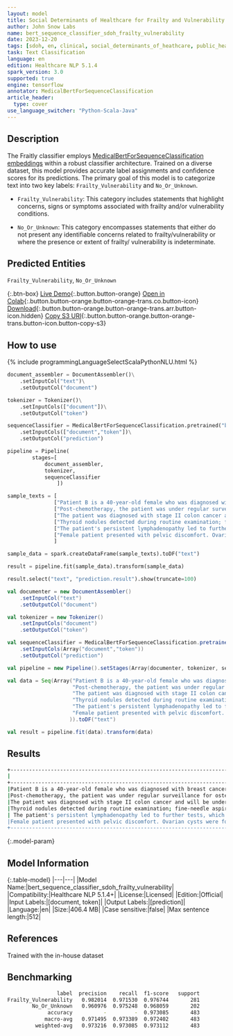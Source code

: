 ```yaml
---
layout: model
title: Social Determinants of Healthcare for Frailty and Vulnerability Classifier
author: John Snow Labs
name: bert_sequence_classifier_sdoh_frailty_vulnerability
date: 2023-12-20
tags: [sdoh, en, clinical, social_determinants_of_heathcare, public_health, frailty, vulnerability, licensed, tensorflow]
task: Text Classification
language: en
edition: Healthcare NLP 5.1.4
spark_version: 3.0
supported: true
engine: tensorflow
annotator: MedicalBertForSequenceClassification
article_header:
  type: cover
use_language_switcher: "Python-Scala-Java"
---
```


## Description

The Fraitly classifier employs [MedicalBertForSequenceClassification embeddings](https://sparknlp.org/2022/07/18/biobert_pubmed_base_cased_v1.2_en_3_0.html) within a robust classifier architecture. Trained on a diverse dataset, this model provides accurate label assignments and confidence scores for its predictions. The primary goal of this model is to categorize text into two key labels: `Frailty_Vulnerability` and `No_Or_Unknown`.

- `Frailty_Vulnerability`: This category includes statements that highlight concerns, signs or symptoms associated with frailty and/or vulnerability conditions.

- `No_Or_Unknown`: This category encompasses statements that either do not present any identifiable concerns related to frailty/vulnerability or where the presence or extent of frailty/ vulnerability is indeterminate.

## Predicted Entities

`Frailty_Vulnerability`, `No_Or_Unknown`

{:.btn-box}
[Live Demo](https://demo.johnsnowlabs.com/healthcare/SOCIAL_DETERMINANT_SEQUENCE_CLASSIFICATION/){:.button.button-orange}
[Open in Colab](https://github.com/JohnSnowLabs/spark-nlp-workshop/blob/master/tutorials/streamlit_notebooks/healthcare/SOCIAL_DETERMINANT_CLASSIFICATION.ipynb){:.button.button-orange.button-orange-trans.co.button-icon}
[Download](https://s3.amazonaws.com/auxdata.johnsnowlabs.com/clinical/models/bert_sequence_classifier_sdoh_frailty_vulnerability_en_5.1.4_3.0_1703084816116.zip){:.button.button-orange.button-orange-trans.arr.button-icon.hidden}
[Copy S3 URI](s3://auxdata.johnsnowlabs.com/clinical/models/bert_sequence_classifier_sdoh_frailty_vulnerability_en_5.1.4_3.0_1703084816116.zip){:.button.button-orange.button-orange-trans.button-icon.button-copy-s3}

## How to use



<div class="tabs-box" markdown="1">
{% include programmingLanguageSelectScalaPythonNLU.html %}
  
```python
document_assembler = DocumentAssembler()\
    .setInputCol("text")\
    .setOutputCol("document")

tokenizer = Tokenizer()\
    .setInputCols(["document"])\
    .setOutputCol("token")

sequenceClassifier = MedicalBertForSequenceClassification.pretrained("bert_sequence_classifier_sdoh_frailty_vulnerability", "en", "clinical/models")\
    .setInputCols(["document","token"])\
    .setOutputCol("prediction")

pipeline = Pipeline(
        stages=[
            document_assembler,
            tokenizer,
            sequenceClassifier
                ])

sample_texts = [
               ["Patient B is a 40-year-old female who was diagnosed with breast cancer. She has received a treatment plan that includes surgery, chemotherapy, and radiation therapy."],
               ["Post-chemotherapy, the patient was under regular surveillance for osteosarcoma. Recent imaging showed no signs of local recurrence or distant metastasis. Whereas the recovery was challenging, current evaluation confirms patient is in remission."],
               ["The patient was diagnosed with stage II colon cancer and will be undergoing a treatment regimen that includes both chemotherapy and radiation therapy."],
               ["Thyroid nodules detected during routine examination; fine-needle aspiration was conducted. Cytology results indicated no malignancy, consistent with a benign thyroid adenoma. However, patient is advised for a follow-up ultrasound in 12 months to monitor nodule size."],
               ["The patient's persistent lymphadenopathy led to further tests, which confirmed a diagnosis of AIDS."],
               ["Female patient presented with pelvic discomfort. Ovarian cysts were found during ultrasound; however, CA-125 levels are within normal range, and repeat imaging has shown consistent cyst size. No features of ovarian cancer were present, and a follow-up is scheduled in six months."]
               ]

sample_data = spark.createDataFrame(sample_texts).toDF("text")

result = pipeline.fit(sample_data).transform(sample_data)

result.select("text", "prediction.result").show(truncate=100)
```
```scala
val documenter = new DocumentAssembler() 
    .setInputCol("text") 
    .setOutputCol("document")

val tokenizer = new Tokenizer()
    .setInputCols("document")
    .setOutputCol("token")

val sequenceClassifier = MedicalBertForSequenceClassification.pretrained("bert_sequence_classifier_sdoh_frailty_vulnerability", "en", "clinical/models")
    .setInputCols(Array("document","token"))
    .setOutputCol("prediction")

val pipeline = new Pipeline().setStages(Array(documenter, tokenizer, sequenceClassifier))

val data = Seq(Array("Patient B is a 40-year-old female who was diagnosed with breast cancer. She has received a treatment plan that includes surgery, chemotherapy, and radiation therapy.",
                     "Post-chemotherapy, the patient was under regular surveillance for osteosarcoma. Recent imaging showed no signs of local recurrence or distant metastasis. Whereas the recovery was challenging, current evaluation confirms patient is in remission.",
                     "The patient was diagnosed with stage II colon cancer and will be undergoing a treatment regimen that includes both chemotherapy and radiation therapy.",
                     "Thyroid nodules detected during routine examination; fine-needle aspiration was conducted. Cytology results indicated no malignancy, consistent with a benign thyroid adenoma. However, patient is advised for a follow-up ultrasound in 12 months to monitor nodule size.",
                     "The patient's persistent lymphadenopathy led to further tests, which confirmed a diagnosis of AIDS.",
                     "Female patient presented with pelvic discomfort. Ovarian cysts were found during ultrasound; however, CA-125 levels are within normal range, and repeat imaging has shown consistent cyst size. No features of ovarian cancer were present, and a follow-up is scheduled in six months."
                    )).toDF("text")

val result = pipeline.fit(data).transform(data)
```
</div>

## Results

```bash
+----------------------------------------------------------------------------------------------------+-----------------------+
|                                                                                                text|                 result|
+----------------------------------------------------------------------------------------------------+-----------------------+
|Patient B is a 40-year-old female who was diagnosed with breast cancer. She has received a treatm...|[Frailty_Vulnerability]|
|Post-chemotherapy, the patient was under regular surveillance for osteosarcoma. Recent imaging sh...|        [No_Or_Unknown]|
|The patient was diagnosed with stage II colon cancer and will be undergoing a treatment regimen t...|[Frailty_Vulnerability]|
|Thyroid nodules detected during routine examination; fine-needle aspiration was conducted. Cytolo...|        [No_Or_Unknown]|
| The patient's persistent lymphadenopathy led to further tests, which confirmed a diagnosis of AIDS.|[Frailty_Vulnerability]|
|Female patient presented with pelvic discomfort. Ovarian cysts were found during ultrasound; howe...|        [No_Or_Unknown]|
+----------------------------------------------------------------------------------------------------+-----------------------+
```

{:.model-param}
## Model Information

{:.table-model}
|---|---|
|Model Name:|bert_sequence_classifier_sdoh_frailty_vulnerability|
|Compatibility:|Healthcare NLP 5.1.4+|
|License:|Licensed|
|Edition:|Official|
|Input Labels:|[document, token]|
|Output Labels:|[prediction]|
|Language:|en|
|Size:|406.4 MB|
|Case sensitive:|false|
|Max sentence length:|512|

## References

Trained with the in-house dataset

## Benchmarking

```bash
                label  precision    recall  f1-score   support
Frailty_Vulnerability   0.982014  0.971530  0.976744       281
        No_Or_Unknown   0.960976  0.975248  0.968059       202
             accuracy          -         -  0.973085       483
            macro-avg   0.971495  0.973389  0.972402       483
         weighted-avg   0.973216  0.973085  0.973112       483
```
